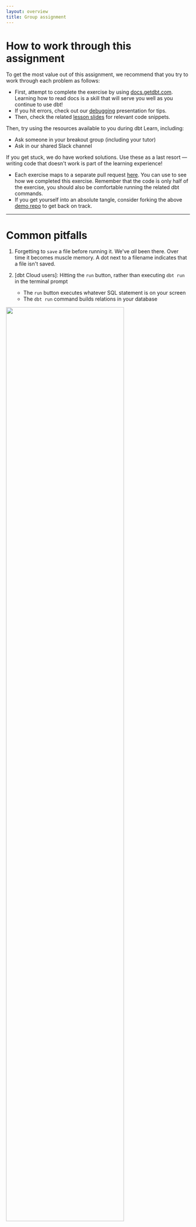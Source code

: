 ```yaml
---
layout: overview
title: Group assignment
---
```


# How to work through this assignment

To get the most value out of this assignment, we recommend that you try to work through each problem as follows:
* First, attempt to complete the exercise by using [docs.getdbt.com](https://docs.getdbt.com/). Learning how to read docs is a skill that will serve you well as you continue to use dbt!
* If you hit errors, check out our [debugging](debugging) presentation for tips.
* Then, check the related [lesson slides](https://learn.getdbt.com/lessons) for relevant code snippets.

Then, try using the resources available to you during dbt Learn, including:
* Ask someone in your breakout group (including your tutor)
* Ask in our shared Slack channel

If you get stuck, we do have worked solutions. Use these as a last resort — writing code that doesn't work is part of the learning experience!
* Each exercise maps to a separate pull request [here](https://github.com/fishtown-analytics/dbt-learn-demo/pulls?q=is%3Apr+is%3Amerged+). You can use to see how we completed this exercise. Remember that the code is only half of the exercise, you should also be comfortable running the related dbt commands.
* If you get yourself into an absolute tangle, consider forking the above [demo repo](https://github.com/fishtown-analytics/dbt-learn-demo/) to get back on track.

---

# Common pitfalls

1. Forgetting to `save` a file before running it. We've _all_ been there. Over time it becomes muscle memory. A dot next to a filename indicates that a file isn't saved.

2. [dbt Cloud users]: Hitting the `run` button, rather than executing `dbt run` in the terminal prompt
    * The `run` button executes whatever SQL statement is on your screen
    * The `dbt run` command builds relations in your database

<img src="/ui/img{{page.id}}/run-sql-vs-dbt-run.png" style="width: 80%;">


---

# Prerequisites

Before going further, make sure:
1. You have completed the [pre-work](https://docs.getdbt.com/learn/setting-up/)
2. You have added a `fct_orders` model to your project (from [this morning's session](dbt-fundamentals#working-session))
3. Your project is in a repository owned by your personal GitHub account, and is set to public
4. You can run `dbt run` and `dbt test` without any errors

If you need any help with these, please let us know.

---

# Follow a git flow
For each exercise, we recommend you follow a git flow.
1. Checkout a new branch¹:
    - **dbt CLI:** In the terminal: `git checkout -b name-of-exercise`
    - **dbt Cloud:** Click the `create a new branch` button (see below)
2. Make your changes, ensure they work, and then commit your changes¹
3. Open up a pull request²
    - Navigate to your repository in GitHub
    - Click the "New pull request" button
4. [Bonus] Assign it to a classmate to review:
    - You will need to add your classmate as a [collaborator](https://help.github.jp/enterprise/2.11/user/articles/inviting-collaborators-to-a-personal-repository/)

<img src="/ui/img{{page.id}}/create-new-branch.png" style="width: 50%;">

¹Stuck on what to name your branch or what a good commit message it? We've got a [guide for that](https://github.com/fishtown-analytics/corp/blob/master/git-guide.md)!
²Check out our tips on good pull requests [here](pull-requests)

---

### 1. Refactor your project

Based on our discussion in [Designing a data modeling project](modeling-project-design), refactor your project to be consistent with how we (Fishtown) structure our dbt projects. Consider
* model naming
* organization within directories

#### Related resources:
* [Discourse article on structuring projects](https://discourse.getdbt.com/t/how-we-structure-our-dbt-projects/355)

### 2. Add more tests to your project

* Ensure that your `orders` model has at least one test on it (and it passes)

#### Related resources:
* [docs.getdbt.com](https://docs.getdbt.com/docs/testing#section-schema-tests)

### 3. Add sources to your project
* Add `sources` for our two data sources: `jaffle_shop` and `stripe`
* Update your `raw.<schema>.<table>` references in your models with {% raw %}`{{ source() }}`{% endraw %} functions
* Add a freshness block to at least one source (find a table that has a column that indicates when the row was loaded), and snapshot the freshness
* Add tests to these sources, and try running these tests

#### Related resources:
* [docs.getdbt.com](https://docs.getdbt.com/docs/using-sources)

### 4. Add documentation to your project
* Add a description for one (or all!) of the following:
    * a model
    * a source
    * a column
* Use a docs block for one of your descriptions
* [dbt CLI users only] Generate the documentation website locally

#### Related resources
* [docs.getdbt.com](https://docs.getdbt.com/docs/documentation)

---

# Additional exercises
If you get through the above exercises, feel free to keep going with these 👇

### Set up your dbt project to run on a schedule and in CI
* Create a deployment environment (related [tutorial](https://docs.getdbt.com/tutorial/deploy-your-project/))
* Create a job that runs on a schedule
* Set up continuous integration for the job (related [docs](https://docs.getdbt.com/tutorial/deploy-your-project/))

### Polish your project
* Skip ahead to tomorrow's lesson on [polishing a dbt project](polish-project), and try implementing some of these recommendations in your own project!
* If you just implemented CI, confirm that you get a ✅ on your PR before merging it

### Ask for a tutor review!
* If you've finished this assignment and want some feedback on code style, ask your tutor to review your work.
* Or, if you're already using dbt, use this time to get some feedback on your company's dbt project.
